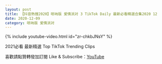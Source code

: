 ```yaml
---
layout: post
title: 【抖音熱搜2020】唢呐版 爱情派对 3 TikTok Daily 最新必看精選合集2020 12 09
date: 2020-12-09
category: 唢呐版 爱情派对
---
```


{% include youtube-video.html id="zr-chkbJNsY" %}

2021必看 最新精選 Top TikTok Trending Clips

喜歡請點贊轉發加訂閱 Like & Subscribe：[YouTube](https://www.youtube.com/channel/UCAoR7VcanIPd04uEq_GIylA/videos)

